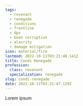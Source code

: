 ```yaml
---
tags:
  - revenant
  - renegade
  - conditions
  - frontline
  - dps
  - boon corruption
  - alacrity
  - damage mitigation
icon: material/fire
lastmod: 2022-10-11T03:21:48.141Z
title: Condi Renegade
profession:
  class: revenant
  specialization: renegade
slug: condi-renegade
date: 2022-10-11T03:21:47.129Z
---
```


Lorem ipsum 